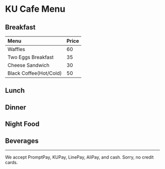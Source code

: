 # KU Cafe Menu


## Breakfast

| Menu               | Price |
|:-------------------|-------|
| Waffles            | 60    |
| Two Eggs Breakfast | 35    |
| Cheese Sandwich    | 30    |
| Black Coffee(Hot/Cold)     | 50    |

## Lunch 


## Dinner


## Night Food


## Beverages



---

We accept PromptPay, KUPay, LinePay, AliPay, and cash. Sorry, no credit cards.
